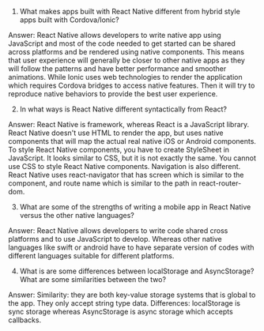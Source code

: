 1. What makes apps built with React Native different from hybrid style apps built with Cordova/Ionic?

Answer: React Native allows developers to write native app using JavaScript and most of the code needed to get started can be shared across platforms and be rendered using native components. This means that user experience will generally be closer to other native apps as they will follow the patterns and have better performance and smoother animations.
While Ionic uses web technologies to render the application which requires Cordova bridges to access native features. Then it will try to reproduce native behaviors to provide the best user experience.

2. In what ways is React Native different syntactically from React?

Answer: React Native is framework, whereas React is a JavaScript library. React Native doesn't use HTML to render the app, but uses native components that will map the actual real native iOS or Android components.
To style React Native components, you have to create StyleSheet in JavaScript. It looks similar to CSS, but it is not exactly the same. You cannot use CSS to style React Native components. Navigation is also different. React Native uses react-navigator that has screen which is similar to the component, and route name which is similar to the path in react-router-dom. 

3. What are some of the strengths of writing a mobile app in React Native versus the other native languages?

Answer: React Native allows developers to write code shared cross platforms and to use JavaScript to develop. Whereas other native languages like swift or android have to have separate version of codes with different languages suitable for different platforms. 

4. What is are some differences between localStorage and AsyncStorage? What are some similarities between the two?

Answer: Similarity: they are both key-value storage systems that is global to the app. They only accept string type data.
Differences: localStorage is sync storage whereas AsyncStorage is async storage which accepts callbacks.